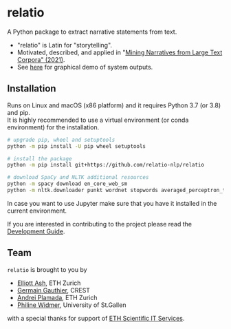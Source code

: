 # relatio

A Python package to extract narrative statements from text. 

* "relatio" is Latin for "storytelling".
* Motivated, described, and applied in "[Mining Narratives from Large Text Corpora" (2021)](https://drive.google.com/file/d/1572dwc2MFu_hAPugNBjk6K7rVQAjMGdi/view?usp=sharing).
* See [here](https://sites.google.com/view/trump-narratives/trump-tweet-archive) for graphical demo of system outputs.

## Installation

Runs on Linux and macOS (x86 platform) and it requires Python 3.7 (or 3.8) and pip.  
It is highly recommended to use a virtual environment (or conda environment) for the installation.

```bash
# upgrade pip, wheel and setuptools
python -m pip install -U pip wheel setuptools

# install the package
python -m pip install git+https://github.com/relatio-nlp/relatio

# download SpaCy and NLTK additional resources
python -m spacy download en_core_web_sm
python -m nltk.downloader punkt wordnet stopwords averaged_perceptron_tagger
```

In case you want to use Jupyter make sure that you have it installed in the current environment.

If you are interested in contributing to the project please read the [Development Guide](./doc/Development.md).

## Team

`relatio` is brought to you by

* [Elliott Ash](elliottash.com), ETH Zurich
* [Germain Gauthier](https://pinchofdata.github.io/germaingauthier/), CREST
* [Andrei Plamada](https://www.linkedin.com/in/andreiplamada), ETH Zurich
* [Philine Widmer](https://philinew.github.io/), University of St.Gallen

with a special thanks for support of [ETH Scientific IT Services](https://sis.id.ethz.ch/).
